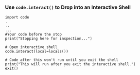 ### Use `code.interact()` to Drop into an Interactive Shell

```
import code
.
..
...
#Your code before the stop
print("Stopping here for inspection...")

# Open interactive shell
code.interact(local=locals())

# Code after this won't run until you exit the shell
print("This will run after you exit the interactive shell.")
exit()

```

